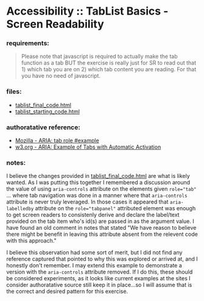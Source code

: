 # Accessibility :: TabList Basics - Screen Readability

### requirements: 
> Please note that javascript is required to actually make the tab function as a tab BUT the exercise is really just for SR to read out that 1) which tab you are on 2) which tab content you are reading. For that you have no need of javascript.

### files:
- [tablist_final_code.html](tablist_final_code.html )
- [tablist_starting_code.html](tablist_starting_code.html )

### authoratative reference:
- [Mozilla - ARIA: tab role #example](https://developer.mozilla.org/en-US/docs/Web/Accessibility/ARIA/Roles/tab_role#example)
- [w3.org - ARIA: Example of Tabs with Automatic Activation](https://www.w3.org/WAI/ARIA/apg/patterns/tabs/examples/tabs-automatic/)

### notes:
I believe the changes provided in [tablist_final_code.html](tablist_final_code.html ) are what is likely wanted.
As I was putting this together I remembered a discussion around the value of using ```aria-controls``` attribute on the elements given ```role="tab"``` ... where tab navigation was done in a manner where that ```aria-controls``` attribute is never truly leveraged.   In those cases it appeared that ```aria-labelledby``` attribute on the ```role="tabpanel"``` attributed element was enough to get screen readers to consistenly derive and declare the label/text provided on the tab item who's id(s) are passed in as the argument value.  I have found an old comment in notes that stated "We have reason to believe there might be benefit in leaving this attribute absent from the relevent code with this approach."

I believe this observation had some sort of merit, but I did not find any reference captured that pointed to why this was explored or arrived at, and I honestly don't remember.  I may extend this example to demonstrate a version with the ```aria-controls``` attribute removed.  If I do this, these should be considered experiments, as it looks like current examples at the sites I consider authoratative source still keep it in place...so I will assume that is the correct and desired pattern for this exercise.
